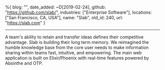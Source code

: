 %{
  blog: "",
  date_added: ~D[2019-02-24],
  github: "https://github.com/slab/",
  industries: ["Enterprise Software"],
  locations: ["San Francisco, CA, USA"],
  name: "Slab",
  old_id: 240,
  url: "https://slab.com"
}

---

A team's ability to retain and transfer ideas defines their competitive advantage. Slab is building their long term memory. We reimagined the humble knowledge base from the core user needs to make information sharing within teams fast, intuitive, and empowering. The main web application is built on Elixir/Phoenix with real-time features powered by Absinthe and OTP.
